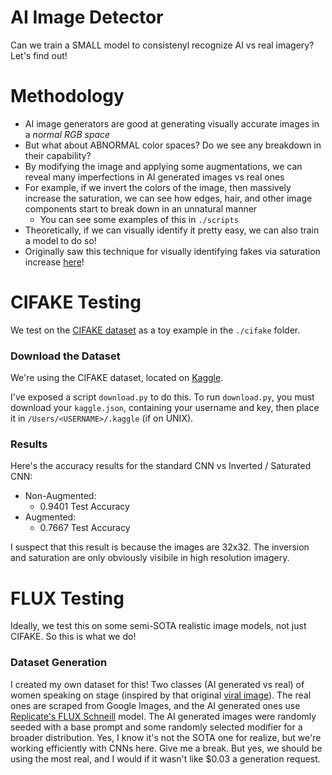 # AI Image Detector
Can we train a SMALL model to consistenyl recognize AI vs real imagery? Let's find out!

# Methodology
* AI image generators are good at generating visually accurate images in a *normal RGB space*
* But what about ABNORMAL color spaces? Do we see any breakdown in their capability?
* By modifying the image and applying some augmentations, we can reveal many imperfections in AI generated images vs real ones
* For example, if we invert the colors of the image, then massively increase the saturation, we can see how edges, hair, and other image components start to break down in an unnatural manner
    * You can see some examples of this in `./scripts`
* Theoretically, if we can visually identify it pretty easy, we can also train a model to do so!
* Originally saw this technique for visually identifying fakes via saturation increase [here](https://www.linkedin.com/posts/debarghyadas_hack-to-tell-if-an-image-is-ai-generated-activity-7228431618380554240-iP7b?utm_source=share&utm_medium=member_desktop)!

# CIFAKE Testing
We test on the [CIFAKE dataset](https://ieeexplore.ieee.org/abstract/document/10409290) as a toy example in the `./cifake` folder.

### Download the Dataset
We're using the CIFAKE dataset, located on [Kaggle](https://www.kaggle.com/datasets/birdy654/cifake-real-and-ai-generated-synthetic-images?resource=download).

I've exposed a script `download.py` to do this. To run `download.py`, you must download your `kaggle.json`, containing
your username and key, then place it in `/Users/<USERNAME>/.kaggle` (if on UNIX).

### Results
Here's the accuracy results for the standard CNN vs Inverted / Saturated CNN:

* Non-Augmented:
    * 0.9401 Test Accuracy
* Augmented:
    * 0.7667 Test Accuracy

I suspect that this result is because the images are 32x32. The inversion and saturation are only obviously visibile in high resolution imagery.

# FLUX Testing
Ideally, we test this on some semi-SOTA realistic image models, not just CIFAKE. So this is what we do!

### Dataset Generation
I created my own dataset for this! Two classes (AI generated vs real) of women speaking on stage (inspired by that original [viral image](https://x.com/AngryTomtweets/status/1822203767728591350)). The real ones are scraped from Google Images, and
the AI generated ones use [Replicate's FLUX Schneill](https://replicate.com/black-forest-labs/flux-schnell) model. The AI generated images were randomly seeded with a base prompt and some randomly selected modifier for a broader distribution. Yes, I know it's not the SOTA one for realize, but we're working efficiently with CNNs here. Give me a break. But yes, we should be using the most real, and I would if it wasn't like $0.03 a generation request.
